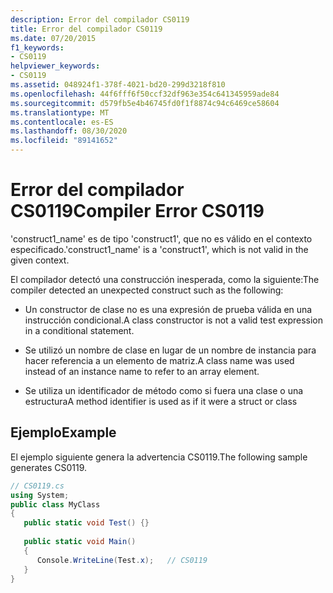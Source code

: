 ```yaml
---
description: Error del compilador CS0119
title: Error del compilador CS0119
ms.date: 07/20/2015
f1_keywords:
- CS0119
helpviewer_keywords:
- CS0119
ms.assetid: 048924f1-378f-4021-bd20-299d3218f810
ms.openlocfilehash: 44f6fff6f50ccf32df963e354c641345959ade84
ms.sourcegitcommit: d579fb5e4b46745fd0f1f8874c94c6469ce58604
ms.translationtype: MT
ms.contentlocale: es-ES
ms.lasthandoff: 08/30/2020
ms.locfileid: "89141652"
---
```

# <a name="compiler-error-cs0119"></a><span data-ttu-id="a10ed-103">Error del compilador CS0119</span><span class="sxs-lookup"><span data-stu-id="a10ed-103">Compiler Error CS0119</span></span>
<span data-ttu-id="a10ed-104">'construct1_name' es de tipo 'construct1', que no es válido en el contexto especificado.</span><span class="sxs-lookup"><span data-stu-id="a10ed-104">'construct1_name' is a 'construct1', which is not valid in the given context.</span></span>  
  
 <span data-ttu-id="a10ed-105">El compilador detectó una construcción inesperada, como la siguiente:</span><span class="sxs-lookup"><span data-stu-id="a10ed-105">The compiler detected an unexpected construct such as the following:</span></span>  
  
- <span data-ttu-id="a10ed-106">Un constructor de clase no es una expresión de prueba válida en una instrucción condicional.</span><span class="sxs-lookup"><span data-stu-id="a10ed-106">A class constructor is not a valid test expression in a conditional statement.</span></span>  
  
- <span data-ttu-id="a10ed-107">Se utilizó un nombre de clase en lugar de un nombre de instancia para hacer referencia a un elemento de matriz.</span><span class="sxs-lookup"><span data-stu-id="a10ed-107">A class name was used instead of an instance name to refer to an array element.</span></span>  
  
- <span data-ttu-id="a10ed-108">Se utiliza un identificador de método como si fuera una clase o una estructura</span><span class="sxs-lookup"><span data-stu-id="a10ed-108">A method identifier is used as if it were a struct or class</span></span>  
  
## <a name="example"></a><span data-ttu-id="a10ed-109">Ejemplo</span><span class="sxs-lookup"><span data-stu-id="a10ed-109">Example</span></span>  
 <span data-ttu-id="a10ed-110">El ejemplo siguiente genera la advertencia CS0119.</span><span class="sxs-lookup"><span data-stu-id="a10ed-110">The following sample generates CS0119.</span></span>  
  
```csharp  
// CS0119.cs  
using System;  
public class MyClass
{  
   public static void Test() {}  
  
   public static void Main()  
   {  
      Console.WriteLine(Test.x);   // CS0119  
   }  
}  
```
